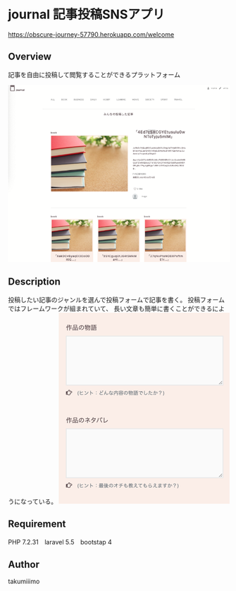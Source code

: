 journal 
記事投稿SNSアプリ
====
https://obscure-journey-57790.herokuapp.com/welcome
## Overview
記事を自由に投稿して閲覧することができるプラットフォーム

<img src="public/images/pc_journal.png">

## Description
投稿したい記事のジャンルを選んで投稿フォームで記事を書く。
投稿フォームではフレームワークが組まれていて、
長い文章も簡単に書くことができるにようになっている。
<img src="public/images/movie_form.png">

## Requirement
PHP 7.2.31　laravel 5.5　bootstap 4

## Author
takumiiimo
